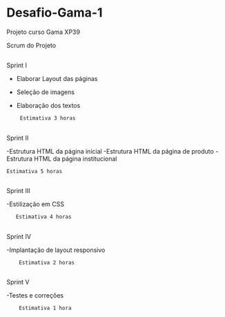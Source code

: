# Desafio-Gama-1
Projeto curso Gama XP39


Scrum do Projeto

##

Sprint I 

- Elaborar Layout das páginas
- Seleção de imagens
- Elaboração dos textos


       Estimativa 3 horas
  
 ##
  
  Sprint II
  
 -Estrutura HTML da página inicial
 -Estrutura HTML da página de produto
 -Estrutura HTML da página institucional
 
 
 
    Estimativa 5 horas
    
 ##
 
 Sprint III
 
 -Estilização em CSS
 
       Estimativa 4 horas
 
 
 ##
 
 Sprint IV
 
 -Implantação de layout responsivo
 
        Estimativa 2 horas
        
 ##
 
 Sprint V
 
 -Testes e correções
 
        Estimativa 1 hora
 

 

 
 
    
    
  
  
